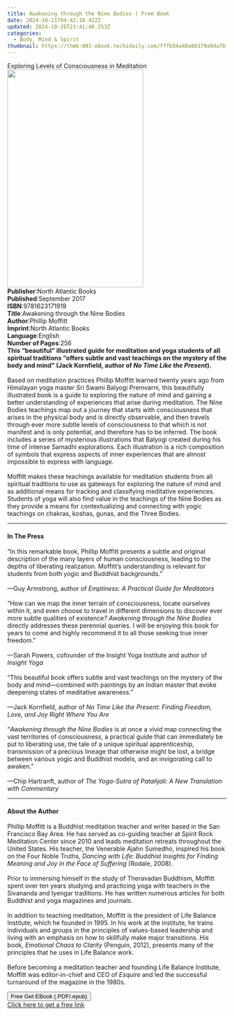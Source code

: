 ```yaml
---
title: Awakening through the Nine Bodies | Free Book
date: 2024-10-21T04:42:18.422Z
updated: 2024-10-26T23:41:40.253Z
categories:
  - Body, Mind & Spirit
thumbnail: https://thmb-001-ebook.techidaily.com/fffb54a48a66179a9da7bf3bf96840484781e3afa5a4ab420635415a1761a8db.jpg
---
```

<main id="book-container">
  <div class="flex flex-col">
    <div class="book-brief flex-1 py-6 px-4 sm:p-6 md:py-10 md:px-8">
      <!-- brief-->
      <div class="book-brief-main">
        Exploring Levels of Consciousness in Meditation
      </div>
    </div>
    <div
      class="book-meta-info flex-1 grid gap-4 col-start-1 col-end-3 row-start-1 sm:mb-6 sm:grid-cols-4 lg:gap-6 lg:col-start-2 lg:row-end-6 lg:row-span-6 lg:mb-0"
    >
      <div
        class="book-meta-info-left place-content-center mt-4 p-4 text-sm leading-6 col-start-2 col-span-2 dark:text-slate-400"
      >
        <img
          class="w-full h-500 object-cover rounded-lg sm:h-255 sm:col-span-2 lg:col-span-full"
          src="https://img-001-ebook.techidaily.com/add733995ee73dd9c1ba136d07ad759ea22e912328f4439730158ce83c643b08.jpg"
          alt=""
          width="312"
          height="500"
        />
      </div>
      <div
        class="book-meta-info-right mt-2 col-start-1 row-start-2 col-span-3 self-center"
      >
        <!-- meta data  -->
        <div class="flex flex-col px-4 md:px-8">
          <div class="flex-1">
            <strong>Publisher</strong>:<span class="px-2"
              >North Atlantic Books</span
            >
          </div>
          <div class="flex-1">
            <strong>Published</strong>:<span class="px-2">September 2017</span>
          </div>
          <div class="flex-1">
            <strong>ISBN</strong>:<span class="px-2">9781623171919</span>
          </div>
          <div class="flex-1">
            <strong>Title</strong>:<span class="px-2"
              >Awakening through the Nine Bodies</span
            >
          </div>
          <div class="flex-1">
            <strong>Author</strong>:<span class="px-2">Phillip Moffitt</span>
          </div>
          <div class="flex-1">
            <strong>Imprint</strong>:<span class="px-2"
              >North Atlantic Books</span
            >
          </div>
          <div class="flex-1">
            <strong>Language</strong>:<span class="px-2">English</span>
          </div>
          <div class="flex-1">
            <strong>Number of Pages</strong>:<span class="px-2">256</span>
          </div>
        </div>
      </div>
    </div>
    <div class="book-description flex-1 py-6 px-4 sm:p-6 md:py-10 md:px-8">
      <div class="book-description-main">
        <div accordion-content="" id="description">
          <b
            >This “beautiful” illustrated guide for meditation and yoga students
            of all spiritual traditions “offers subtle and vast teachings on the
            mystery of the body and mind” (Jack Kornfield, author of
            <i>No Time Like the Present</i>).</b
          ><br /><br />
          Based on meditation practices Phillip Moffitt learned twenty years ago
          from Himalayan yoga master Sri Swami Balyogi Premvarni, this
          beautifully illustrated book is a guide to exploring the nature of
          mind and gaining a better understanding of experiences that arise
          during meditation. The Nine Bodies teachings map out a journey that
          starts with consciousness that arises in the physical body and is
          directly observable, and then travels through ever more subtle levels
          of consciousness to that which is not manifest and is only potential,
          and therefore has to be inferred. The book includes a series of
          mysterious illustrations that Balyogi created during his time of
          intense Samadhi explorations. Each illustration is a rich composition
          of symbols that express aspects of inner experiences that are almost
          impossible to express with language.<br /><br />
          Moffitt makes these teachings available for meditation students from
          all spiritual traditions to use as gateways for exploring the nature
          of mind and as additional means for tracking and classifying
          meditative experiences. Students of yoga will also find value in the
          teachings of the Nine Bodies as they provide a means for
          contextualizing and connecting with yogic teachings on chakras,
          koshas, gunas, and the Three Bodies.
        </div>
        <div class="accordion-fader"></div>
      </div>
    </div>
    <div class="book-excerpts flex-1 py-6 px-4 sm:p-6 md:py-10 md:px-8">
      <!-- excerpts-->
      <div class="book-excerpts-main">
        <hr />
        <h4 class="placeholder placeholder-heading">
          <span>In The Press</span>
        </h4>
        <p>
          “In this remarkable book, Phillip Moffitt presents a subtle and
          original description of&nbsp;the many layers of human consciousness,
          leading to the depths of liberating realization.&nbsp;Moffitt’s
          understanding is relevant for students from both yogic and
          Buddhist&nbsp;backgrounds.”<br /><br />
          —Guy Armstrong, author of
          <i>Emptiness: A Practical Guide for Meditators<br /></i><br />
          “How can we map the inner terrain of consciousness, locate ourselves
          within it, and&nbsp;even choose to travel in different dimensions to
          discover ever more subtle qualities&nbsp;of existence<i
            >? Awakening through the Nine Bodies </i
          >directly addresses these perennial&nbsp;queries. I will be enjoying
          this book for years to come and highly recommend it to all&nbsp;those
          seeking true inner freedom.”<br /><br />
          —Sarah Powers, cofounder of the Insight Yoga Institute and author of
          <i>Insight Yoga<br /></i><br />
          “This beautiful book offers subtle and vast teachings on the mystery
          of the body and&nbsp;mind—combined with paintings by an Indian master
          that evoke deepening states&nbsp;of meditative awareness.”<br /><br />
          —Jack Kornfield, author of <i>No Time Like the Present:</i>&nbsp;<i
            >Finding Freedom, Love, and Joy Right Where You Are<br /></i
          ><br />
          “<i>Awakening through the Nine Bodies </i>is at once a vivid map
          connecting the vast territories&nbsp;of consciousness, a practical
          guide that can immediately be put to liberating use,&nbsp;the tale of
          a unique spiritual apprenticeship, transmission of a precious lineage
          that&nbsp;otherwise might be lost, a bridge between various yogic and
          Buddhist models, and&nbsp;an invigorating call to awaken.”<br /><br />
          —Chip Hartranft, author of <i>The Yoga-Sutra of Patañjali:</i>&nbsp;<i
            >A New Translation with Commentary</i
          >
        </p>
      </div>
    </div>
    <div class="book-about-author flex-1 py-6 px-4 sm:p-6 md:py-10 md:px-8">
      <!-- about author-->
      <div class="book-main-author-main">
        <hr />
        <h4 class="placeholder placeholder-heading">
          <span>About the Author</span>
        </h4>
        <p>
          Phillip Moffitt is a Buddhist meditation teacher and writer based in
          the San Francisco Bay Area. He has served as co-guiding teacher at
          Spirit Rock Meditation Center since 2010 and leads meditation retreats
          throughout the United States. His teacher, the Venerable Ajahn
          Sumedho, inspired his book on the Four Noble Truths,
          <i
            >Dancing with Life: Buddhist Insights for Finding Meaning and Joy in
            the Face of Suffering </i
          >(Rodale, 2008). <br /><br />Prior to immersing himself in the study
          of Theravadan Buddhism, Moffitt spent over ten years studying and
          practicing yoga with teachers in the Sivananda and Iyengar traditions.
          He has written numerous articles for both Buddhist and yoga magazines
          and journals. <br /><br />
          In addition to teaching meditation, Moffitt is the president of Life
          Balance Institute, which he founded in 1995. In his work at the
          institute, he trains individuals and groups in the principles of
          values-based leadership and living with an emphasis on how to
          skillfully make major transitions. His book,
          <i>Emotional Chaos to Clarity </i>(Penguin, 2012), presents many of
          the principles that he uses in Life Balance work. <br /><br />
          Before becoming a meditation teacher and founding Life Balance
          Institute, Moffitt was editor-in-chief and CEO of <i>Esquire </i>and
          led the successful turnaround of the magazine in the 1980s.
        </p>
      </div>
    </div>
    <div class="book-free-get flex-1 py-6 px-4 sm:p-6 md:py-10 md:px-8">
      <button
        id="btn-free-get"
        class="bg-blue-500 hover:bg-blue-700 text-white font-bold py-2 px-4 rounded"
      >
        Free Get EBook (.PDF/.epub)
      </button>
      <div id="countdown-display" class="px-2 text-lg mt-2"></div>
      <a
        id="free-link"
        class="hidden bg-blue-500 hover:bg-blue-700 text-white font-bold py-2 px-4 rounded"
        href="https://www.ebooks.com/en-us/book/95650601/awakening-through-the-nine-bodies/phillip-moffitt/"
        target="_blank"
        >Click here to get a free link</a
      >
    </div>
    <script>
      let countdownTime = 0;
      let countdownInterval = null;
      document
        .getElementById('btn-free-get')
        .addEventListener('click', startCountdown);
      function startCountdown() {
        countdownTime = new Date().getTime() + 60000 * 3;
        countdownInterval = setInterval(updateCountdown, 1000);
        document.getElementById('btn-free-get').disabled = true;
        document
          .getElementById('btn-free-get')
          .classList.add('bg-gray-500', 'cursor-not-allowed');
      }
      function updateCountdown() {
        let currentTime = new Date().getTime();
        let timeLeft = countdownTime - currentTime;
        let secondsLeft = Math.floor(timeLeft / 1000);
        document.getElementById('countdown-display').innerHTML =
          `Remaining time: ${secondsLeft} seconds.`;
        if (secondsLeft <= 0) {
          clearInterval(countdownInterval);
          document.getElementById('btn-free-get').classList.add('hidden');
          document.getElementById('free-link').classList.remove('hidden');
          document.getElementById('countdown-display').innerHTML = '';
        }
      }
    </script>
  </div>
</main>

<ins class="adsbygoogle"
      style="display:block"
      data-ad-client="ca-pub-7571918770474297"
      data-ad-slot="8358498916"
      data-ad-format="auto"
      data-full-width-responsive="true"></ins>
    
